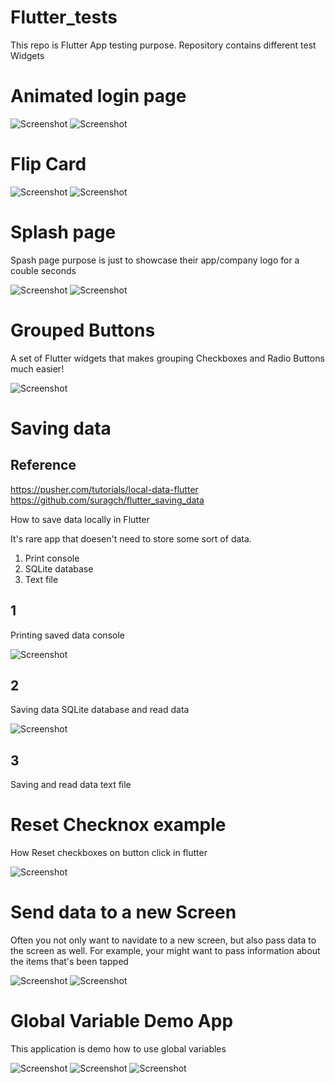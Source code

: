 # Flutter_tests
This repo is Flutter App testing purpose. Repository contains different test Widgets

# Animated login page #


![Screenshot](animated_log01.png)
![Screenshot](animated_log02.png)


# Flip Card #

![Screenshot](flipCard_front.png)
![Screenshot](flipCard_back.png)

# Splash page #

Spash page purpose is just to showcase their app/company logo for a couble seconds

![Screenshot](splash_start.png)
![Screenshot](splash_landing.png)

# Grouped Buttons #

A set of Flutter widgets that makes grouping Checkboxes and Radio Buttons much easier!

![Screenshot](Grouped_Buttons.png)

# Saving data #

## Reference ##
https://pusher.com/tutorials/local-data-flutter
https://github.com/suragch/flutter_saving_data  


How to save data locally in Flutter

It's rare app that doesen't need to store some sort of data. 
1. Print console
2. SQLite database
3. Text file

## 1 ##

Printing saved data console

![Screenshot](print_console.png)

## 2 ##

Saving data SQLite database and read data

![Screenshot](database.png)

## 3 ##

Saving and read data text file


# Reset Checknox example #

How  Reset checkboxes on button click in flutter

![Screenshot](reset_checkbox.png)


# Send data to a new Screen #

Often you not only want to navidate to a new screen, but also pass data to the screen as well. For example, your might want to pass information about the items that's been tapped

![Screenshot](send_data_01.png)
![Screenshot](send_data_02.png)

# Global Variable Demo App #
This application is demo how to use global variables

![Screenshot](globalvar_01.png)
![Screenshot](globalvar_02.png)
![Screenshot](globalvar_03.png)
